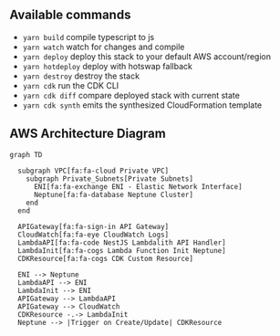## Available commands

* `yarn build`   compile typescript to js
* `yarn watch`   watch for changes and compile
* `yarn deploy`  deploy this stack to your default AWS account/region
* `yarn hotdeploy`  deploy with hotswap fallback
* `yarn destroy` destroy the stack
* `yarn cdk`     run the CDK CLI
* `yarn cdk diff`    compare deployed stack with current state
* `yarn cdk synth`   emits the synthesized CloudFormation template

## AWS Architecture Diagram

```mermaid
graph TD

  subgraph VPC[fa:fa-cloud Private VPC]
    subgraph Private_Subnets[Private Subnets]
      ENI[fa:fa-exchange ENI - Elastic Network Interface]
      Neptune[fa:fa-database Neptune Cluster]
    end
  end

  APIGateway[fa:fa-sign-in API Gateway]
  CloudWatch[fa:fa-eye CloudWatch Logs]
  LambdaAPI[fa:fa-code NestJS Lambdalith API Handler]
  LambdaInit[fa:fa-cogs Lambda Function Init Neptune]
  CDKResource[fa:fa-cogs CDK Custom Resource]

  ENI --> Neptune
  LambdaAPI --> ENI
  LambdaInit --> ENI
  APIGateway --> LambdaAPI
  APIGateway --> CloudWatch
  CDKResource -.-> LambdaInit
  Neptune --> |Trigger on Create/Update| CDKResource
```